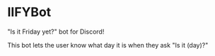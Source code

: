 # IIFYBot
"Is it Friday yet?" bot for Discord!

This bot lets the user know what day it is when they ask "Is it (day)?"
